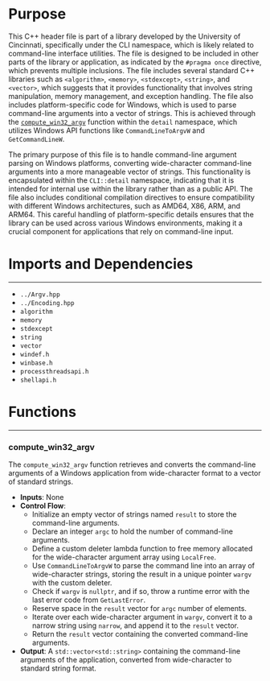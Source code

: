 # Purpose
This C++ header file is part of a library developed by the University of Cincinnati, specifically under the CLI namespace, which is likely related to command-line interface utilities. The file is designed to be included in other parts of the library or application, as indicated by the `#pragma once` directive, which prevents multiple inclusions. The file includes several standard C++ libraries such as `<algorithm>`, `<memory>`, `<stdexcept>`, `<string>`, and `<vector>`, which suggests that it provides functionality that involves string manipulation, memory management, and exception handling. The file also includes platform-specific code for Windows, which is used to parse command-line arguments into a vector of strings. This is achieved through the [`compute_win32_argv`](#string>compute_win32_argv) function within the `detail` namespace, which utilizes Windows API functions like `CommandLineToArgvW` and `GetCommandLineW`.

The primary purpose of this file is to handle command-line argument parsing on Windows platforms, converting wide-character command-line arguments into a more manageable vector of strings. This functionality is encapsulated within the `CLI::detail` namespace, indicating that it is intended for internal use within the library rather than as a public API. The file also includes conditional compilation directives to ensure compatibility with different Windows architectures, such as AMD64, X86, ARM, and ARM64. This careful handling of platform-specific details ensures that the library can be used across various Windows environments, making it a crucial component for applications that rely on command-line input.
# Imports and Dependencies

---
- `../Argv.hpp`
- `../Encoding.hpp`
- `algorithm`
- `memory`
- `stdexcept`
- `string`
- `vector`
- `windef.h`
- `winbase.h`
- `processthreadsapi.h`
- `shellapi.h`


# Functions

---
### compute\_win32\_argv<!-- {{#callable:CLI::detail::std::vector<std::string>::compute_win32_argv}} -->
The `compute_win32_argv` function retrieves and converts the command-line arguments of a Windows application from wide-character format to a vector of standard strings.
- **Inputs**: None
- **Control Flow**:
    - Initialize an empty vector of strings named `result` to store the command-line arguments.
    - Declare an integer `argc` to hold the number of command-line arguments.
    - Define a custom deleter lambda function to free memory allocated for the wide-character argument array using `LocalFree`.
    - Use `CommandLineToArgvW` to parse the command line into an array of wide-character strings, storing the result in a unique pointer `wargv` with the custom deleter.
    - Check if `wargv` is `nullptr`, and if so, throw a runtime error with the last error code from `GetLastError`.
    - Reserve space in the `result` vector for `argc` number of elements.
    - Iterate over each wide-character argument in `wargv`, convert it to a narrow string using `narrow`, and append it to the `result` vector.
    - Return the `result` vector containing the converted command-line arguments.
- **Output**: A `std::vector<std::string>` containing the command-line arguments of the application, converted from wide-character to standard string format.



